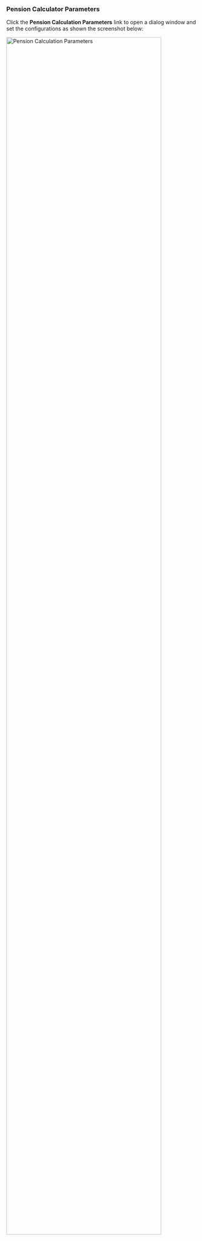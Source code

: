 ### Pension Calculator Parameters

Click the **Pension Calculation Parameters** link to open a dialog window and set the configurations as shown the screenshot below:

<img  alt="Pension Calculation Parameters" width="90%" height="auto"  class="center"  src="![Image from alias](~@alias/img/media2/schemeM30.png)">  
